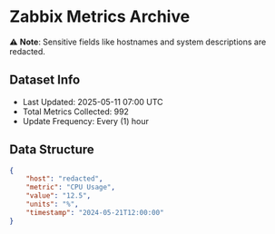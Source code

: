 # Zabbix Metrics Archive

⚠️ **Note**: Sensitive fields like hostnames and system descriptions are redacted.

## Dataset Info
- Last Updated: 2025-05-11 07:00 UTC
- Total Metrics Collected: 992
- Update Frequency: Every (1) hour

## Data Structure
```json
{
    "host": "redacted",
    "metric": "CPU Usage",
    "value": "12.5",
    "units": "%",
    "timestamp": "2024-05-21T12:00:00"
}
```
